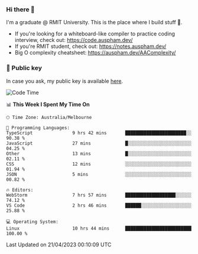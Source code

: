 ### Hi there 👋

I'm a graduate @ RMIT University. This is the place where I build stuff 👀. 

- If you're looking for a whiteboard-like compiler to practice coding interview, check out: https://code.auspham.dev/
- If you're RMIT student, check out: https://notes.auspham.dev/
- Big O complexity cheatsheet: https://auspham.dev/AAComplexity/

### 🔑 Public key

In case you ask, my public key is available [here](https://public.auspham.dev/).

<!--START_SECTION:waka-->
![Code Time](http://img.shields.io/badge/Code%20Time-965%20hrs%2019%20mins-blue)

📊 **This Week I Spent My Time On** 

```text
🕑︎ Time Zone: Australia/Melbourne

💬 Programming Languages: 
TypeScript               9 hrs 42 mins       ███████████████████████░░   90.38 % 
JavaScript               27 mins             █░░░░░░░░░░░░░░░░░░░░░░░░   04.25 % 
Other                    13 mins             █░░░░░░░░░░░░░░░░░░░░░░░░   02.11 % 
CSS                      12 mins             ░░░░░░░░░░░░░░░░░░░░░░░░░   01.94 % 
JSON                     5 mins              ░░░░░░░░░░░░░░░░░░░░░░░░░   00.82 % 

🔥 Editors: 
WebStorm                 7 hrs 57 mins       ███████████████████░░░░░░   74.12 % 
VS Code                  2 hrs 46 mins       ██████░░░░░░░░░░░░░░░░░░░   25.88 % 

💻 Operating System: 
Linux                    10 hrs 44 mins      █████████████████████████   100.00 % 
```


 Last Updated on 21/04/2023 00:10:09 UTC
<!--END_SECTION:waka-->

<!--
**rockmanvnx6/rockmanvnx6** is a ✨ _special_ ✨ repository because its `README.md` (this file) appears on your GitHub profile.

Here are some ideas to get you started:

- 🔭 I’m currently working on ...
- 🌱 I’m currently learning ...
- 👯 I’m looking to collaborate on ...
- 🤔 I’m looking for help with ...
- 💬 Ask me about ...
- 📫 How to reach me: ...
- 😄 Pronouns: ...
- ⚡ Fun fact: ...
-->
